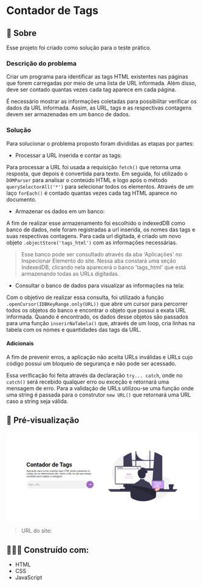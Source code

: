 # Contador de Tags

## 🚀 Sobre
Esse projeto foi criado como solução para o teste prático. 

### Descrição do problema
Criar um programa para identificar as tags HTML existentes nas páginas que forem carregadas por meio de uma lista de URL informada. Além disso, deve ser contado quantas vezes cada tag aparece em cada página.

É necessário mostrar as informações coletadas para possibilitar verificar os dados da URL informada. Assim, as URL, tags e as respectivas contagens devem ser armazenadas em um banco de dados.

### Solução
Para solucionar o problema proposto foram divididas as etapas por partes: 
- Processar a URL inserida e contar as tags:

Para processar a URL foi usada a requisição `fetch()` que retorna uma resposta, que depois é convertida para texto. Em seguida, foi utilizado o `DOMParser` para analisar o conteúdo HTML e logo após o método `querySelectorAll('*')` para selecionar todos os elementos. Através de um laço `forEach()` é contado quantas vezes cada tag HTML aparece no documento.

- Armazenar os dados em um banco:

A fim de realizar esse armazenamento foi escolhido o indexedDB como banco de dados, nele foram registradas a url inserida, os nomes das tags e suas respectivas contagens. Para cada url digitada, é criado um novo objeto `.objectStore('tags_html')` com as informações necessárias.

> Esse banco pode ser consultado através da aba 'Aplicações' no Inspecionar Elemento do site. Nessa aba constará uma seção IndexedDB, clicando nela aparecerá o banco 'tags_html' que está armazenando todas as URLs digitadas. 


- Consultar o banco de dados para visualizar as informações na tela:

Com o objetivo de realizar essa consulta, foi utilizado a função `.openCursor(IDBKeyRange.only(URL))` que abre um cursor para percorrer todos os objetos do banco e encontrar o objeto que possui a exata URL informada. Quando é encontrado, os dados desse objetos são passados para uma função `inserirNaTabela()` que, através de um loop, cria linhas na tabela com os nomes e quantidades das tags da URL.

#### Adicionais

A fim de prevenir erros, a aplicação não aceita URLs inválidas e URLs cujo código possui um bloqueio de segurança e não pode ser acessado.

Essa verificação foi feita através da declaração `try... catch`, onde no `catch()` será recebido qualquer erro ou exceção e retornará uma mensagem de erro. Para a validação de URLs utilizou-se uma função onde uma string é passada para o construtor `new URL()` que retornará uma URL caso a string seja válida.


## 🔭 Pré-visualização

<img src="src/images/img_tela.png" alt="Tela do Site">

> URL do site: 

## 👩🏻‍💻 Construído com:
- HTML
- CSS
- JavaScript
